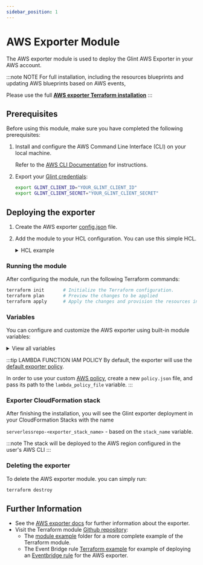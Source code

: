 ```yaml
---
sidebar_position: 1
---
```


# AWS Exporter Module

The AWS exporter module is used to deploy the Glint AWS Exporter in your AWS account.

:::note NOTE
For full installation, including the resources blueprints and updating AWS blueprints based on AWS events,

Please use the full **[AWS exporter Terraform installation](/build-your-software-catalog/sync-data-to-catalog/cloud-providers/aws/Installation.md#terraform-installation-recommended)**
:::

## Prerequisites

Before using this module, make sure you have completed the following prerequisites:

1. Install and configure the AWS Command Line Interface (CLI) on your local machine.

   Refer to the [AWS CLI Documentation](https://docs.aws.amazon.com/cli/latest/userguide/cli-chap-getting-started.html) for instructions.

2. Export your [Glint credentials](https://docs.useglint.io/build-your-software-catalog/custom-integration/api/#find-your-glint-credentials):

   ```bash
   export GLINT_CLIENT_ID="YOUR_GLINT_CLIENT_ID"
   export GLINT_CLIENT_SECRET="YOUR_GLINT_CLIENT_SECRET"
   ```

## Deploying the exporter

1. Create the AWS exporter [config.json](/build-your-software-catalog/sync-data-to-catalog/cloud-providers/aws/aws.md#exporter-configjson-file) file.

2. Add the module to your HCL configuration. You can use this simple HCL.

      <details>
      <summary>HCL example</summary>

   ```hcl
   data "aws_region" "current" {}
   data "aws_caller_identity" "current" {}

   module "port_aws_exporter" {
      source  = "kozmoai/glint-exporter/aws"
      version = "0.1.1"
      config_json   = "${path.module}/examples/run_module_example/config.json"
      lambda_policy = "${path.module}/defaults/policy.json"
      bucket_name = "glint-aws-exporter-${data.aws_region.current.name}-${data.aws_caller_identity.current.account_id}"
   }
   ```

      </details>

### Running the module

After configuring the module, run the following Terraform commands:

```bash
terraform init       # Initialize the Terraform configuration.
terraform plan       # Preview the changes to be applied
terraform apply      # Apply the changes and provision the resources in your AWS account, providing the path to your variables file using the --var-file option.
```

### Variables

You can configure and customize the AWS exporter using built-in module variables:

<details>
<summary>View all variables</summary>

`stack_name` - the name of the CloudFormation stack.

`secret_name` - secret name for Glint credentials.

You can also provide an existing secret instead using the `custom_port_credentials_secret_arn` variable.

`create_bucket` - whether to create a new bucket for the exporter configuration or use an existing one.

`bucket_name` - bucket name for the exporter configuration. Lambda also use it to write intermediate temporary files.

`config_json` - (required) file path / JSON formatted string of the exporter config.

`config_s3_key` - (required) s3 key name of the exporter configuration.

`function_name` - the name of the AWS Lambda function.

`iam_policy_name` - policy name for Glint exporter's role.

`custom_port_credentials_secret_arn` - (optional) Secret ARN for Glint credentials (client id and client secret).

The secret value should be in the format: `{"id":"<GLINT_CLIENT_ID>","clientSecret":"<GLINT_CLIENT_SECRET>"}`

`lambda_policy` - (optional) path or JSON formatted string of the AWS policy json to grant to the Lambda function. If not passed, using the default exporter policies.

`events_queue_name` - the name of the events queue to the Glint exporter.

`schedule_state` - `ENABLED` or `DISABLED`. It is recommended to enable it only after one successful run. Also make sure to update the schedule expression interval to be longer than the exporter execution time.

`schedule_expression` - (required) schedule expression to define an event schedule for the exporter, according to the following [spec](https://docs.aws.amazon.com/lambda/latest/dg/services-cloudwatchevents-expressions.html).

</details>

:::tip LAMBDA FUNCTION IAM POLICY
By default, the exporter will use the [default exporter policy](https://github.com/kozmoai/terraform-aws-glint-exporter/blob/main/defaults/policy.json).

In order to use your custom [AWS policy](https://docs.aws.amazon.com/IAM/latest/UserGuide/access_policies.html), create a new `policy.json` file, and pass its path to the `lambda_policy_file` variable.
:::

### Exporter CloudFormation stack

After finishing the installation, you will see the Glint exporter deployment in your CloudFormation Stacks with the name

`serverlessrepo-<exporter_stack_name>` - based on the `stack_name` variable.

:::note
The stack will be deployed to the AWS region configured in the user's AWS CLI
:::

### Deleting the exporter

To delete the AWS exporter module. you can simply run:

```bash
terraform destroy
```

## Further Information

- See the [AWS exporter docs](https://docs.useglint.io/build-your-software-catalog/sync-data-to-catalog/cloud-providers/aws/) for further information about the exporter.
- Visit the Terraform module [Github repository](https://github.com/kozmoai/terraform-aws-glint-exporter):
  - The [module example](https://github.com/kozmoai/terraform-aws-glint-exporter/tree/main/examples/run_module_example) folder for a more complete example of the Terraform module.
  - The Event Bridge rule [Terraform example](https://github.com/kozmoai/terraform-aws-glint-exporter/tree/main/examples/terraform_deploy_eventbridge_rule) for example of deploying an [Eventbridge rule](https://docs.aws.amazon.com/eventbridge/latest/userguide/eb-rules.html) for the AWS exporter.
